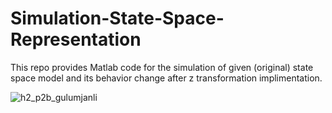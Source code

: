 # Simulation-State-Space-Representation
This repo provides Matlab code for the simulation of given (original) state space model and its behavior change after z transformation implimentation.

![h2_p2b_gulumjanli](https://github.com/user-attachments/assets/b46eaa75-9641-490e-a0a0-8273db53046c)
